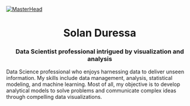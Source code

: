 [![MasterHead](https://nielseniq.com/wp-content/uploads/sites/4/2021/02/data-science-icon-animation-banner-clockwise-4.gif)](https://rishavchanda.io)
<h1 align="center">Solan Duressa</h1>
<h3 align="center">Data Scientist professional intrigued by visualization and analysis</h3>

Data Science professional who enjoys harnessing data to deliver unseen information. My skills include data management, analysis, statistical modeling, and machine learning. Most of all, my objective is to develop analytical models to solve problems and communicate complex ideas through compelling data visualizations.
